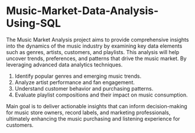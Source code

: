 # Music-Market-Data-Analysis-Using-SQL
The Music Market Analysis project aims to provide comprehensive insights into the dynamics of the music industry by examining key data elements such as genres, artists, customers, and playlists. This analysis will help uncover trends, preferences, and patterns that drive the music market. By leveraging advanced data analytics techniques.

1) Identify popular genres and emerging music trends.
2) Analyze artist performance and fan engagement.
3) Understand customer behavior and purchasing patterns.
4) Evaluate playlist compositions and their impact on music consumption.
   
Main goal is to deliver actionable insights that can inform decision-making for music store owners, record labels, and marketing professionals, ultimately enhancing the music purchasing and listening experience for customers.
